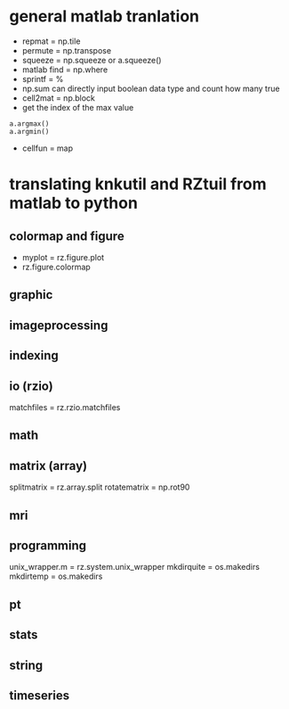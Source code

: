 
# general matlab tranlation

* repmat = np.tile
* permute = np.transpose
* squeeze = np.squeeze or a.squeeze() 
* matlab find = np.where
* sprintf = %
* np.sum can directly input boolean data type and count how many true
* cell2mat = np.block
* get the index of the max value
```
a.argmax()
a.argmin()
```
* cellfun = map
# translating knkutil and RZtuil from matlab to python


## colormap and figure
* myplot = rz.figure.plot
* rz.figure.colormap

## graphic
## imageprocessing
## indexing
## io (rzio)
matchfiles = rz.rzio.matchfiles
## math
## matrix (array)
splitmatrix = rz.array.split
rotatematrix = np.rot90
## mri
## programming
unix_wrapper.m = rz.system.unix_wrapper
mkdirquite = os.makedirs
mkdirtemp = os.makedirs
## pt
## stats

## string
## timeseries